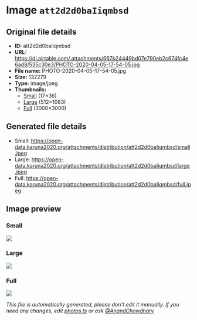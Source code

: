 # Image `att2d2d0baIiqmbsd`

## Original file details

- **ID:** att2d2d0baIiqmbsd
- **URL:** https://dl.airtable.com/.attachments/667b24449bd07e790eb2c674fc4e6ad8/535c30e3/PHOTO-2020-04-05-17-54-05.jpg
- **File name:** PHOTO-2020-04-05-17-54-05.jpg
- **Size:** 132279
- **Type:** image/jpeg
- **Thumbnails:**
  - [Small](https://dl.airtable.com/.attachmentThumbnails/2f659968cece2b573e07ba25e034b7be/3f87ed28) (17×36)
  - [Large](https://dl.airtable.com/.attachmentThumbnails/6071b6c0031b728a2479343386d01bcf/316b1243) (512×1083)
  - [Full](https://dl.airtable.com/.attachmentThumbnails/dcfe51911a34e4c7caa02d8d4b9610df/36a15250) (3000×3000)

## Generated file details

- Small: https://open-data.karuna2020.org/attachments/distribution/att2d2d0baIiqmbsd/small.jpeg
- Large: https://open-data.karuna2020.org/attachments/distribution/att2d2d0baIiqmbsd/large.jpeg
- Full: https://open-data.karuna2020.org/attachments/distribution/att2d2d0baIiqmbsd/full.jpeg

## Image preview

### Small

![](https://open-data.karuna2020.org/attachments/distribution/att2d2d0baIiqmbsd/small.jpeg)

### Large

![](https://open-data.karuna2020.org/attachments/distribution/att2d2d0baIiqmbsd/large.jpeg)

### Full

![](https://open-data.karuna2020.org/attachments/distribution/att2d2d0baIiqmbsd/full.jpeg)

_This file is automatically generated, please don't edit it manually. If you need any changes, edit [photos.ts](/photos.ts) or ask [@AnandChowdhary](https://github.com/AnandChowdhary)_

